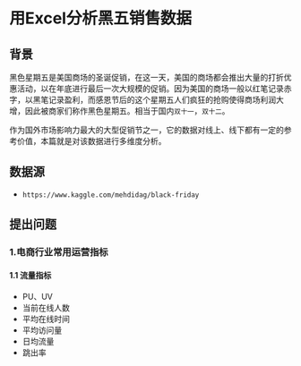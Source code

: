 # 用Excel分析黑五销售数据

背景
--
黑色星期五是美国商场的圣诞促销，在这一天，美国的商场都会推出大量的打折优惠活动，以在年底进行最后一次大规模的促销。因为美国的商场一般以红笔记录赤字，以黑笔记录盈利，而感恩节后的这个星期五人们疯狂的抢购使得商场利润大增，因此被商家们称作黑色星期五。相当于国内`双十一`，`双十二`。

作为国外市场影响力最大的大型促销节之一，它的数据对线上、线下都有一定的参考价值，本篇就是对该数据进行多维度分析。

数据源
--
* `https://www.kaggle.com/mehdidag/black-friday`

提出问题
--
### 1.电商行业常用运营指标
#### 1.1 流量指标
* PU、UV
* 当前在线人数
* 平均在线时间
* 平均访问量
* 日均流量
* 跳出率


